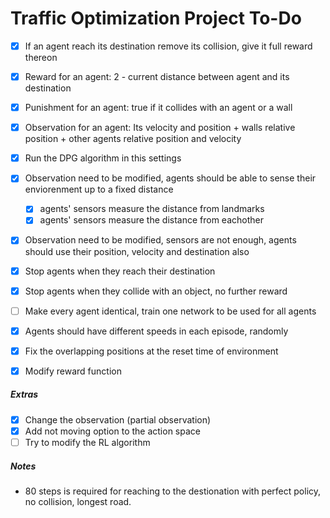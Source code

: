 # Traffic Optimization Project To-Do

- [x] If an agent reach its destination remove its collision, give it full reward thereon

- [x] Reward for an agent: 2 - current distance between agent and its destination 

- [x] Punishment for an agent: true if it collides with an agent or a wall

- [x] Observation for an agent: Its velocity and position + walls relative position + other agents relative position and velocity

- [x] Run the DPG algorithm in this settings

- [x] Observation need to be modified, agents should be able to sense their enviorenment up to a fixed distance

  - [x] agents' sensors measure the distance from landmarks
  - [x] agents' sensors measure the distance from eachother

- [x] Observation need to be modified, sensors are not enough, agents should use their position, velocity and destination also

- [x] Stop agents when they reach their destination

- [x] Stop agents when they collide with an object, no further reward

- [ ] Make every agent identical, train one network to be used for all agents 

- [x] Agents should have different speeds in each episode, randomly

- [x] Fix the overlapping positions at the reset time of environment 

- [x] Modify reward function

  

##### Extras

- [x] Change the observation (partial observation)
- [x] Add not moving option to the action space
- [ ] Try to modify the RL algorithm 

##### Notes

- 80 steps is required for reaching to the destionation with perfect policy, no collision, longest road. 

